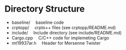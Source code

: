 # Directory Structure
* baseline/  baseline code 
* crptopp/  crpto++ files (see crptopp/README.md)
* include/  Include directory (see include/README.md)
* Cargo.cpp  C/C++ code for implemeting Cargo
* mt19937ar.h  Header for Mersenne Twister
